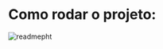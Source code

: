 # Como rodar o projeto:

![readmepht](https://user-images.githubusercontent.com/59832080/229391621-2e093357-c060-4d9e-8802-7a76c5dc5d46.jpg)
